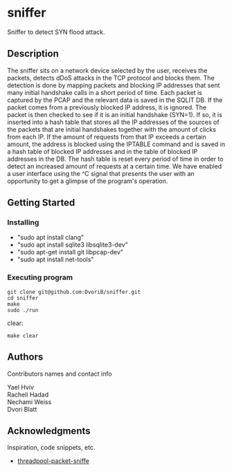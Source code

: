 # sniffer

Sniffer to detect SYN flood attack.

## Description

The sniffer sits on a network device selected by the user, receives the packets, detects dDoS attacks in the TCP protocol and blocks them.
The detection is done by mapping packets and blocking IP addresses that sent many initial handshake calls in a short period of time.
Each packet is captured by the PCAP and the relevant data is saved in the SQLIT DB.
If the packet comes from a previously blocked IP address, it is ignored. The packet is then checked to see if it is an initial handshake (SYN=1). If so, it is inserted into a hash table that stores all the IP addresses of the sources of the packets that are initial handshakes together with the amount of clicks from each IP.
If the amount of requests from that IP exceeds a certain amount, the address is blocked using the IPTABLE command and is saved in a hash table of blocked IP addresses and in the table of blocked IP addresses in the DB.
The hash table is reset every period of time in order to detect an increased amount of requests at a certain time.
We have enabled a user interface using the ^C signal that presents the user with an opportunity to get a glimpse of the program's operation.

## Getting Started
### Installing

* "sudo apt install clang"
* "sudo apt install sqlite3 libsqlite3-dev"
* "sudo apt-get install git libpcap-dev"
* "sudo apt install net-tools"
### Executing program

```
git clone git@github.com:DvoriB/sniffer.git 
cd sniffer
make
sudo ./run
```
clear:
```
make clear
```


## Authors

Contributors names and contact info

Yael Hviv <br />
Racheli Hadad <br />
Nechami Weiss <br />
Dvori Blatt

## Acknowledgments

Inspiration, code snippets, etc.
* [threadpool-packet-sniffe](https://github.com/joverandout/threadpool-packet-sniffer)

